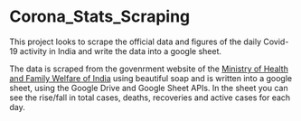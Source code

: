 # Corona_Stats_Scraping

This project looks to scrape the official data and figures of the daily Covid-19 activity in India and write the data into a google sheet.

The data is scraped from the govenrment website of the [Ministry of Health and Family Welfare of India](https://www.mohfw.gov.in/) using beautiful soap and is written into a google sheet, using the Google Drive and Google Sheet APIs. In the sheet you can see the rise/fall in total cases, deaths, recoveries and active cases for each day.
